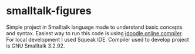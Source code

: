 # smalltalk-figures
Simple project in Smalltalk language made to understand basic concepts and syntax.
Easiest way to run this code is using [jdoodle online compiler](https://www.jdoodle.com/execute-smalltalk-online/). For local development I used Squeak IDE. Compiler used to develop project is GNU Smalltalk 3.2.92.
